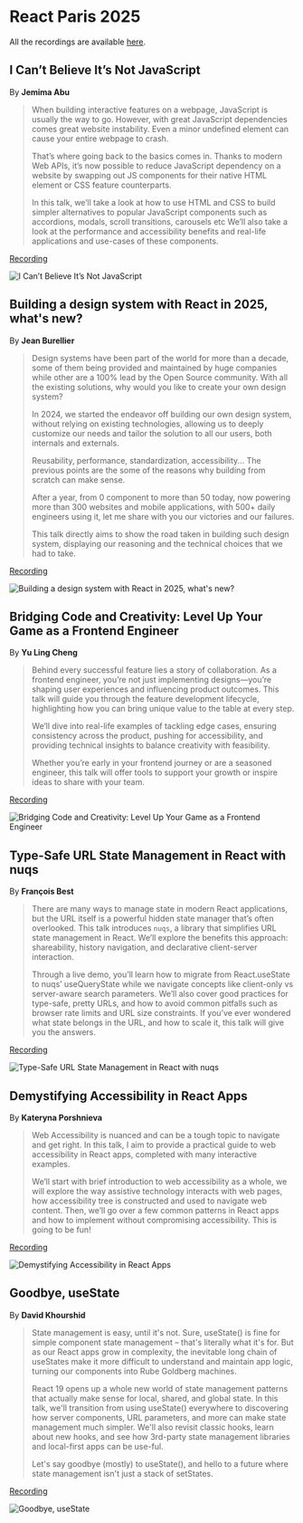 # React Paris 2025

All the recordings are available [here](https://youtube.com/playlist?list=PL53Z0yyYnpWitP8Zv01TSEQmKLvuRh_Dj&feature=shared).

## I Can’t Believe It’s Not JavaScript

By **Jemima Abu**

> When building interactive features on a webpage, JavaScript is usually the way to go. However, with great JavaScript dependencies comes great website instability. Even a minor undefined element can cause your entire webpage to crash.
>
> That’s where going back to the basics comes in. Thanks to modern Web APIs, it’s now possible to reduce JavaScript dependency on a website by swapping out JS components for their native HTML element or CSS feature counterparts.
>
> In this talk, we’ll take a look at how to use HTML and CSS to build simpler alternatives to popular JavaScript components such as accordions, modals, scroll transitions, carousels etc We’ll also take a look at the performance and accessibility benefits and real-life applications and use-cases of these components.

[Recording](https://youtu.be/h_tMtyvVPY0?feature=shared)

![I Can’t Believe It’s Not JavaScript](nojs.jpeg "I Can’t Believe It’s Not JavaScript")

## Building a design system with React in 2025, what's new?

By **Jean Burellier**

> Design systems have been part of the world for more than a decade, some of them being provided and maintained by huge companies while other are a 100% lead by the Open Source community. With all the existing solutions, why would you like to create your own design system?
>
> In 2024, we started the endeavor off building our own design system, without relying on existing technologies, allowing us to deeply customize our needs and tailor the solution to all our users, both internals and externals.
>
> Reusability, performance, standardization, accessibility... The previous points are the some of the reasons why building from scratch can make sense.
>
> After a year, from 0 component to more than 50 today, now powering more than 300 websites and mobile applications, with 500+ daily engineers using it, let me share with you our victories and our failures.
>
> This talk directly aims to show the road taken in building such design system, displaying our reasoning and the technical choices that we had to take.

[Recording](https://youtu.be/JWsp_L6N_qg?feature=shared)

![Building a design system with React in 2025, what's new?](DS2025.jpeg "Building a design system with React in 2025, what's new?")

## Bridging Code and Creativity: Level Up Your Game as a Frontend Engineer

By **Yu Ling Cheng**

> Behind every successful feature lies a story of collaboration. As a frontend engineer, you’re not just implementing designs—you’re shaping user experiences and influencing product outcomes. This talk will guide you through the feature development lifecycle, highlighting how you can bring unique value to the table at every step.
>
> We’ll dive into real-life examples of tackling edge cases, ensuring consistency across the product, pushing for accessibility, and providing technical insights to balance creativity with feasibility.
>
> Whether you’re early in your frontend journey or are a seasoned engineer, this talk will offer tools to support your growth or inspire ideas to share with your team.

[Recording](https://youtu.be/rdspbWaySjs?feature=shared)

![Bridging Code and Creativity: Level Up Your Game as a Frontend Engineer](lvlup.jpeg "Bridging Code and Creativity: Level Up Your Game as a Frontend Engineer")

## Type-Safe URL State Management in React with nuqs

By **François Best**

> There are many ways to manage state in modern React applications, but the URL itself is a powerful hidden state manager that’s often overlooked. This talk introduces `nuqs`, a library that simplifies URL state management in React. We’ll explore the benefits this approach: shareability, history navigation, and declarative client-server interaction.
>
> Through a live demo, you’ll learn how to migrate from React.useState to nuqs’ useQueryState while we navigate concepts like client-only vs server-aware search parameters. We’ll also cover good practices for type-safe, pretty URLs, and how to avoid common pitfalls such as browser rate limits and URL size constraints. If you’ve ever wondered what state belongs in the URL, and how to scale it, this talk will give you the answers.

[Recording](https://youtu.be/U__Rwsp8v78?feature=shared)

![Type-Safe URL State Management in React with nuqs](nuqs.jpeg "Type-Safe URL State Management in React with nuqs")

## Demystifying Accessibility in React Apps

By **Kateryna Porshnieva**

> Web Accessibility is nuanced and can be a tough topic to navigate and get right. In this talk, I aim to provide a practical guide to web accessibility in React apps, completed with many interactive examples.
>
> We’ll start with brief introduction to web accessibility as a whole, we will explore the way assistive technology interacts with web pages, how accessibility tree is constructed and used to navigate web content. Then, we’ll go over a few common patterns in React apps and how to implement without compromising accessibility. This is going to be fun!

[Recording](https://youtu.be/tFO0-aMxitY?feature=shared)

![Demystifying Accessibility in React Apps](a11y.jpeg "Demystifying Accessibility in React Apps")

## Goodbye, useState

By **David Khourshid**

> State management is easy, until it's not. Sure, useState() is fine for simple component state management – that's literally what it's for. But as our React apps grow in complexity, the inevitable long chain of useStates make it more difficult to understand and maintain app logic, turning our components into Rube Goldberg machines.
>
> React 19 opens up a whole new world of state management patterns that actually make sense for local, shared, and global state. In this talk, we'll transition from using useState() everywhere to discovering how server components, URL parameters, and more can make state management much simpler. We'll also revisit classic hooks, learn about new hooks, and see how 3rd-party state management libraries and local-first apps can be use-ful.
>
> Let's say goodbye (mostly) to useState(), and hello to a future where state management isn't just a stack of setStates.

[Recording](https://youtu.be/aGkscOKWQvQ?feature=shared)

![Goodbye, useState](usestate.jpeg "Goodbye, useState")
